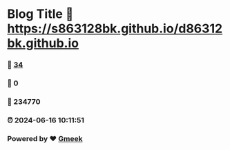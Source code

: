 # Blog Title :link: https://s863128bk.github.io/d86312bk.github.io 
### :page_facing_up: [34](https://s863128bk.github.io/d86312bk.github.io/tag.html) 
### :speech_balloon: 0 
### :hibiscus: 234770 
### :alarm_clock: 2024-06-16 10:11:51 
### Powered by :heart: [Gmeek](https://github.com/Meekdai/Gmeek)
